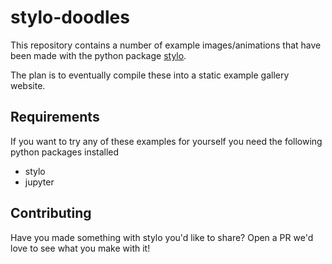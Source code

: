 # stylo-doodles

This repository contains a number of example images/animations that have been
made with the python package [stylo](https://github.com/alcarney/stylo).

The plan is to eventually compile these into a static example gallery website.

## Requirements

If you want to try any of these examples for yourself you need the following
python packages installed

- stylo
- jupyter

## Contributing

Have you made something with stylo you'd like to share? Open a PR we'd love to
see what you make with it!
